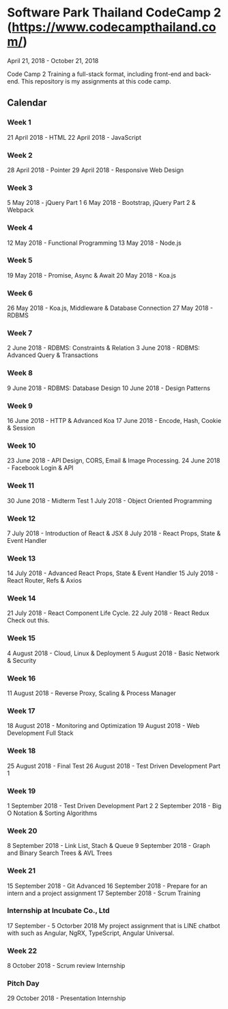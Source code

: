 # Software Park Thailand CodeCamp 2 (https://www.codecampthailand.com/)
April 21, 2018 - October 21, 2018 

 Code Camp 2 Training a full-stack format, including front-end and back-end.
 This repository is my assignments at this code camp.

## Calendar
### Week 1
 21 April 2018 - HTML
 22 April 2018 - JavaScript
### Week 2
 28 April 2018 - Pointer
 29 April 2018 - Responsive Web Design
### Week 3
 5 May 2018 - jQuery Part 1
 6 May 2018 - Bootstrap, jQuery Part 2 & Webpack
### Week 4
 12 May 2018 - Functional Programming
 13 May 2018 - Node.js
### Week 5
 19 May 2018 - Promise, Async & Await
 20 May 2018 - Koa.js
### Week 6
 26 May 2018 - Koa.js, Middleware & Database Connection
 27 May 2018 - RDBMS
### Week 7
 2 June 2018 - RDBMS: Constraints & Relation
 3 June 2018 - RDBMS: Advanced Query & Transactions
### Week 8
 9 June 2018  - RDBMS: Database Design
 10 June 2018 - Design Patterns
### Week 9
 16 June 2018 - HTTP & Advanced Koa
 17 June 2018 - Encode, Hash, Cookie & Session
### Week 10
 23 June 2018 - API Design, CORS, Email & Image Processing.
 24 June 2018 - Facebook Login & API
### Week 11
 30 June 2018 - Midterm Test
 1 July 2018  - Object Oriented Programming
### Week 12
 7 July 2018 - Introduction of React & JSX
 8 July 2018 - React Props, State & Event Handler
### Week 13
 14 July 2018 - Advanced React Props, State & Event Handler
 15 July 2018 - React Router, Refs & Axios
### Week 14
 21 July 2018 - React Component Life Cycle.
 22 July 2018 - React Redux Check out this.
### Week 15
 4 August 2018 - Cloud, Linux & Deployment
 5 August 2018 - Basic Network & Security
### Week 16
 11 August 2018 - Reverse Proxy, Scaling & Process Manager
### Week 17
 18 August 2018 - Monitoring and Optimization
 19 August 2018 - Web Development Full Stack
### Week 18
 25 August 2018 - Final Test
 26 August 2018 - Test Driven Development Part 1
### Week 19
 1 September 2018 - Test Driven Development Part 2
 2 September 2018 - Big O Notation & Sorting Algorithms
### Week 20
 8 September 2018 - Link List, Stach & Queue
 9 September 2018 - Graph and Binary Search Trees & AVL Trees
### Week 21
 15 September 2018 - Git Advanced
 16 September 2018 - Prepare for an intern and a project assignment
 17 September 2018 - Scrum Training
### Internship at Incubate Co., Ltd
 17 September - 5 Octorber 2018 
     My project assignment that is LINE chatbot with such as Angular, NgRX, TypeScript, Angular Universal.
### Week 22
 8 October 2018 - Scrum review Internship
### Pitch Day 
 29 October 2018 - Presentation Internship




